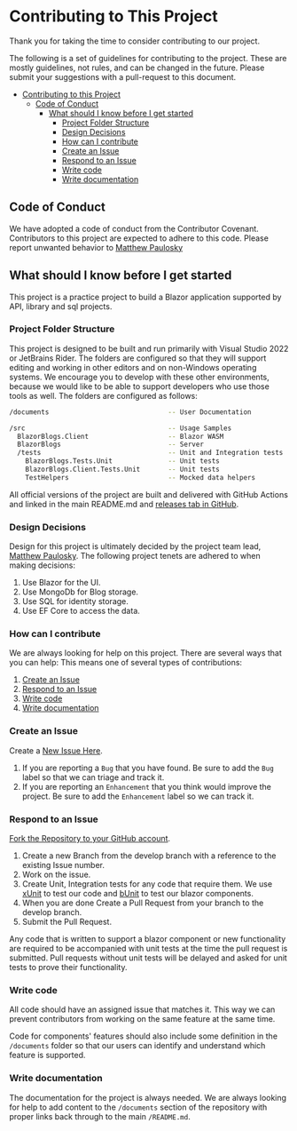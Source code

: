 # Contributing to This Project

Thank you for taking the time to consider contributing to our project.

The following is a set of guidelines for contributing to the project. These are mostly guidelines, not rules, and can be
changed in the future. Please submit your suggestions with a pull-request to this document.

- [Contributing to this Project](#contributing-to-issue-tracker)
	- [Code of Conduct](#code-of-conduct)
		- [What should I know before I get started](#what-should-i-know-before-i-get-started)
			- [Project Folder Structure](#project-folder-structure)
			- [Design Decisions](#design-decisions)
			- [How can I contribute](#how-can-i-contribute)
			- [Create an Issue](#create-an-issue)
			- [Respond to an Issue](#respond-to-an-issue)
			- [Write code](#write-code)
			- [Write documentation](#write-documentation)

## Code of Conduct

We have adopted a code of conduct from the Contributor Covenant. Contributors to this project are expected to adhere to
this code. Please report unwanted behavior to [Matthew Paulosky](mailto:matthew.paulosky@outlook.com)

## What should I know before I get started

This project is a practice project to build a Blazor application supported by API, library and sql projects.

### Project Folder Structure

This project is designed to be built and run primarily with Visual Studio 2022 or JetBrains Rider. The folders are
configured so that they will support editing and working in other editors and on non-Windows operating systems. We
encourage you to develop with these other environments, because we would like to be able to support developers who use
those tools as well. The folders are configured as follows:

```bash
/documents                              -- User Documentation

/src                                    -- Usage Samples
  BlazorBlogs.Client                    -- Blazor WASM
  BlazorBlogs                           -- Server
  /tests                                -- Unit and Integration tests
    BlazorBlogs.Tests.Unit              -- Unit tests
    BlazorBlogs.Client.Tests.Unit       -- Unit tests
    TestHelpers                         -- Mocked data helpers
```

All official versions of the project are built and delivered with GitHub Actions and linked in the main README.md
and [releases tab in GitHub](https://github.com/mpaulosky/mpaulosky_App/releases).

### Design Decisions

Design for this project is ultimately decided by the project team
lead, [Matthew Paulosky](mailto:matthew.paulosky@outlook.com). The following project tenets are adhered to when making
decisions:

1. Use Blazor for the UI.
1. Use MongoDb for Blog storage.
1. Use SQL for identity storage.
1. Use EF Core to access the data.

### How can I contribute

We are always looking for help on this project. There are several ways that you can help:
This means one of several types of contributions:

1. [Create an Issue](#create-an-issue)
1. [Respond to an Issue](#respond-to-an-issue)
1. [Write code](#write-code)
1. [Write documentation](#write-documentation)

### Create an Issue

Create a [New Issue Here](https://github.com/mpaulosky/mpaulosky_App/issues).

1. If you are reporting a `Bug` that you have found. Be sure to add the `Bug` label so that we can triage and track it.
1. If you are reporting an `Enhancement` that you think would improve the project. Be sure to add the `Enhancement`
   label so we can track it.

### Respond to an Issue

[Fork the Repository to your GitHub account](https://github.com/mpaulosky/mpaulosky_App/fork).

1. Create a new Branch from the develop branch with a reference to the existing Issue number.
1. Work on the issue.
1. Create Unit, Integration tests for any code that require them. We use [xUnit](https://www.nuget.org/packages/xunit/)
   to test our code and [bUnit](https://www.nuget.org/packages/bunit/) to test our blazor components.
1. When you are done Create a Pull Request from your branch to the develop branch.
1. Submit the Pull Request.

Any code that is written to support a blazor component or new functionality are required to be accompanied with unit
tests at the time the pull request is submitted. Pull requests without unit tests will be delayed and asked for unit
tests to prove their functionality.

### Write code

All code should have an assigned issue that matches it. This way we can prevent contributors from working on the same
feature at the same time.

Code for components' features should also include some definition in the `/documents` folder so that our users can
identify and understand which feature is supported.

### Write documentation

The documentation for the project is always needed. We are always looking for help to add content to the `/documents`
section of the repository with proper links back through to the main `/README.md`.
